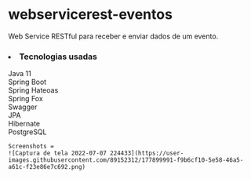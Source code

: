 # webservicerest-eventos
Web Service RESTful para receber e enviar dados de um evento.

<h3><li>Tecnologias usadas</li></h3>
    Java 11<br>
    Spring Boot<br>
    Spring Hateoas<br>
    Spring Fox<br>
    Swagger<br>
    JPA<br>
    Hibernate<br>
    PostgreSQL<br>
    
    Screenshots =
    ![Captura de tela 2022-07-07 224433](https://user-images.githubusercontent.com/89152312/177899991-f9b6cf10-5e58-46a5-a61c-f23e86e7c692.png)
